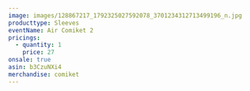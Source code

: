 ```yaml
---
image: images/128867217_1792325027592078_3701234312713499196_n.jpg
producttype: Sleeves
eventName: Air Comiket 2
pricings:
  - quantity: 1
    price: 27
onsale: true
asin: b3CzuNXi4
merchandise: comiket
---
```

